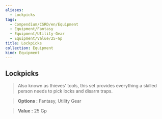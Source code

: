 ```yaml
---
aliases:
  - Lockpicks
tags:
  - Compendium/CSRD/en/Equipment
  - Equipment/Fantasy
  - Equipment/Utility-Gear
  - Equipment/Value/25-Gp
title: Lockpicks
collection: Equipment
kind: Equipment
---
```

## Lockpicks    
    
>Also known as thieves' tools, this set provides everything a skilled person needs to pick locks and disarm traps.    
> **Options :** Fantasy, Utility Gear    
> **Value :** 25 Gp